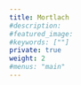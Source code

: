 ```yaml
---
title: Mortlach
#description: 
#featured_image: 
#keywords: [""]
private: true
weight: 2
#menus: "main"
---
```

